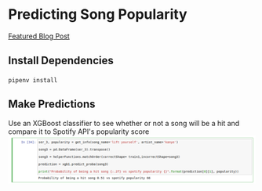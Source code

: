 # Predicting Song Popularity

[Featured Blog Post](https://towardsdatascience.com/song-popularity-predictor-1ef69735e380) 

## Install Dependencies

`
pipenv install
`

## Make Predictions 
Use an XGBoost classifier to see whether or not a song will be a hit and compare it to Spotify API's popularity score
<img src='docs/assets/images/predict.png'/>
